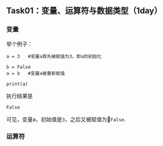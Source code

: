 ## Task01：变量、运算符与数据类型（1day）

### 变量
举个例子：
```
a = 3   #变量a首先被赋值为3，即a的初始化

b = False 
a = b   #变量a被重新赋值

print(a)
```
执行结果是
```
False
```
可见，变量a，初始值是`3`，之后又被赋值为`False`.

### 运算符
